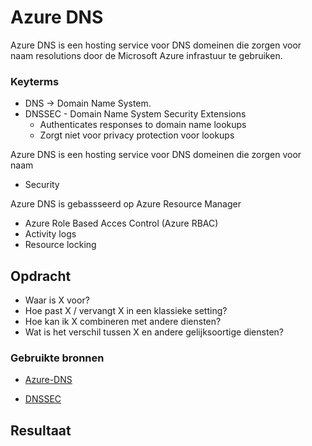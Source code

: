 # Azure DNS
Azure DNS is een hosting service voor DNS domeinen die zorgen voor naam resolutions door de Microsoft Azure infrastuur te gebruiken.

### Keyterms
- DNS -> Domain Name System.
- DNSSEC - Domain Name System Security Extensions
    - Authenticates responses to domain name lookups
    - Zorgt niet voor privacy protection voor lookups


Azure DNS is een hosting service voor DNS domeinen die zorgen voor naam 

* Security

Azure DNS is gebassseerd op Azure Resource Manager
- Azure Role Based Acces Control (Azure RBAC)
- Activity logs
- Resource locking

## Opdracht
- Waar is X voor?
- Hoe past X / vervangt X in een klassieke setting?
- Hoe kan ik X combineren met andere diensten?
- Wat is het verschil tussen X en andere gelijksoortige diensten?

### Gebruikte bronnen
- [Azure-DNS](https://docs.microsoft.com/en-us/azure/dns/dns-overview)

- [DNSSEC](https://cloud.google.com/dns/docs/dnssec)

## Resultaat

